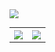 <img src="https://github-profile-trophy.vercel.app/?username=tsonglew&column=7">
<table cellspacing="0" cellpadding="0" style="border: none;">
  <th>
    <img src="https://github-readme-stats.vercel.app/api?username=tsonglew&show_icons=true&hide_title=true&theme=dark">
  </th>
  <th>
    <img src="https://github-readme-stats.vercel.app/api/top-langs/?username=tsonglew&layout=compact&theme=dark">
  </th>
</table>
